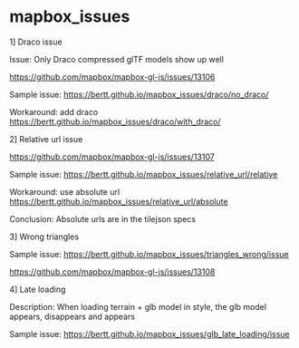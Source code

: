 # mapbox_issues

1] Draco issue

Issue: Only Draco compressed glTF models show up well

https://github.com/mapbox/mapbox-gl-js/issues/13106

Sample issue: https://bertt.github.io/mapbox_issues/draco/no_draco/

Workaround: add draco https://bertt.github.io/mapbox_issues/draco/with_draco/

2] Relative url issue

https://github.com/mapbox/mapbox-gl-js/issues/13107

Sample issue: https://bertt.github.io/mapbox_issues/relative_url/relative

Workaround: use absolute url https://bertt.github.io/mapbox_issues/relative_url/absolute

Conclusion: Absolute urls are in the tilejson specs

3] Wrong triangles

Sample issue: https://bertt.github.io/mapbox_issues/triangles_wrong/issue

https://github.com/mapbox/mapbox-gl-js/issues/13108


4] Late loading

Description: When loading terrain + glb model in style, the glb model appears, disappears and appears

Sample issue:  https://bertt.github.io/mapbox_issues/glb_late_loading/issue

